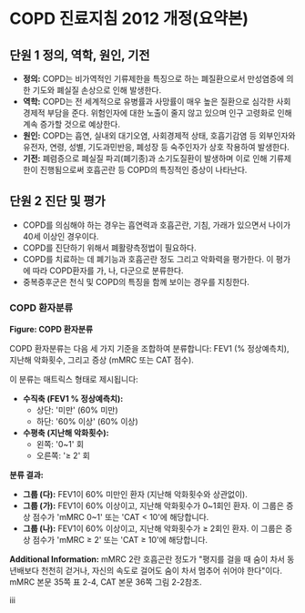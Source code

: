 # COPD 진료지침 2012 개정(요약본)

## 단원 1 정의, 역학, 원인, 기전

-   **정의:** COPD는 비가역적인 기류제한을 특징으로 하는 폐질환으로서 만성염증에 의한 기도와 폐실질 손상으로 인해 발생한다.
-   **역학:** COPD는 전 세계적으로 유병률과 사망률이 매우 높은 질환으로 심각한 사회경제적 부담을 준다. 위험인자에 대한 노출이 줄지 않고 있으며 인구 고령화로 인해 계속 증가할 것으로 예상한다.
-   **원인:** COPD는 흡연, 실내외 대기오염, 사회경제적 상태, 호흡기감염 등 외부인자와 유전자, 연령, 성별, 기도과민반응, 폐성장 등 숙주인자가 상호 작용하여 발생한다.
-   **기전:** 폐렴증으로 폐실질 파괴(폐기종)과 소기도질환이 발생하며 이로 인해 기류제한이 진행됨으로써 호흡곤란 등 COPD의 특징적인 증상이 나타난다.

## 단원 2 진단 및 평가

-   COPD를 의심해야 하는 경우는 흡연력과 호흡곤란, 기침, 가래가 있으면서 나이가 40세 이상인 경우이다.
-   COPD를 진단하기 위해서 폐활량측정법이 필요하다.
-   COPD를 치료하는 데 폐기능과 호흡곤란 정도 그리고 악화력을 평가한다. 이 평가에 따라 COPD환자를 가, 나, 다군으로 분류한다.
-   중복증후군은 천식 및 COPD의 특징을 함께 보이는 경우를 지칭한다.

### COPD 환자분류

**Figure: COPD 환자분류**

COPD 환자분류는 다음 세 가지 기준을 조합하여 분류합니다: FEV1 (% 정상예측치), 지난해 악화횟수, 그리고 증상 (mMRC 또는 CAT 점수).

이 분류는 매트릭스 형태로 제시됩니다:
-   **수직축 (FEV1 % 정상예측치):**
    -   상단: '미만' (60% 미만)
    -   하단: '60% 이상' (60% 이상)
-   **수평축 (지난해 악화횟수):**
    -   왼쪽: '0~1' 회
    -   오른쪽: '≥ 2' 회

**분류 결과:**
-   **그룹 (다):** FEV1이 60% 미만인 환자 (지난해 악화횟수와 상관없이).
-   **그룹 (가):** FEV1이 60% 이상이고, 지난해 악화횟수가 0~1회인 환자. 이 그룹은 증상 점수가 'mMRC 0~1' 또는 'CAT < 10'에 해당합니다.
-   **그룹 (나):** FEV1이 60% 이상이고, 지난해 악화횟수가 ≥ 2회인 환자. 이 그룹은 증상 점수가 'mMRC ≥ 2' 또는 'CAT ≥ 10'에 해당합니다.

**Additional Information:**
mMRC 2란 호흡곤란 정도가 "평지를 걸을 때 숨이 차서 동년배보다 천천히 걷거나, 자신의 속도로 걸어도 숨이 차서 멈추어 쉬어야 한다"이다. mMRC 본문 35쪽 표 2-4, CAT 본문 36쪽 그림 2-2참조.

<PAGE>iii